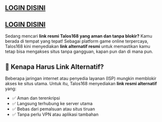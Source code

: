 ## [LOGIN DISINI](https://springtrap.xyz/talos)
## [LOGIN DISINI](https://springtrap.xyz/talos)

Sedang mencari **link resmi Talos168 yang aman dan tanpa blokir?** Kamu berada di tempat yang tepat! Sebagai platform game online terpercaya, Talos168 kini menyediakan **link alternatif resmi** untuk memastikan kamu tetap bisa mengakses situs tanpa gangguan, kapan pun dan di mana pun.

## 🔗 Kenapa Harus Link Alternatif?

Beberapa jaringan internet atau penyedia layanan (ISP) mungkin memblokir akses ke situs utama. Untuk itu, Talos168 menyediakan **link resmi alternatif** yang:
- ✅ Aman dan terenkripsi
- ✅ Langsung terhubung ke server utama
- ✅ Bebas dari pemalsuan atau situs tiruan
- ✅ Tanpa perlu VPN atau aplikasi tambahan
